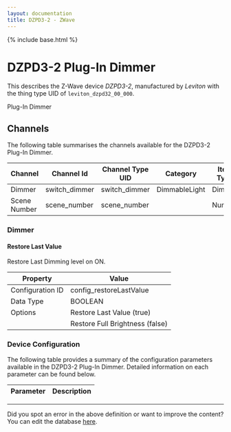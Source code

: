 ```yaml
---
layout: documentation
title: DZPD3-2 - ZWave
---
```


{% include base.html %}

# DZPD3-2 Plug-In Dimmer

This describes the Z-Wave device *DZPD3-2*, manufactured by *Leviton* with the thing type UID of ```leviton_dzpd32_00_000```. 

Plug-In Dimmer


## Channels
The following table summarises the channels available for the DZPD3-2 Plug-In Dimmer.

| Channel | Channel Id | Channel Type UID | Category | Item Type |
|---------|------------|------------------|----------|-----------|
| Dimmer | switch_dimmer | switch_dimmer | DimmableLight | Dimmer |
| Scene Number | scene_number | scene_number |  | Number |


### Dimmer

#### Restore Last Value

Restore Last Dimming level on ON.


| Property         | Value    |
|------------------|----------|
| Configuration ID | config_restoreLastValue |
| Data Type        | BOOLEAN || Default Value | true |
| Options | Restore Last Value (true) |
|  | Restore Full Brightness (false) |


### Device Configuration
The following table provides a summary of the configuration parameters available in the DZPD3-2 Plug-In Dimmer.
Detailed information on each parameter can be found below.

| Parameter   | Description |
|-------------|-------------|


---

Did you spot an error in the above definition or want to improve the content?
You can edit the database [here](http://www.cd-jackson.com/index.php/zwave/zwave-device-database/zwave-device-list/devicesummary/540).
